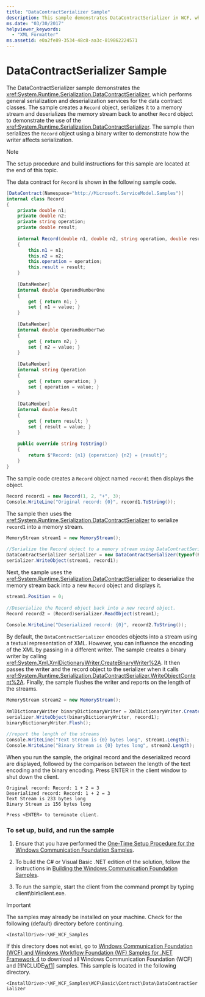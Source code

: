 ```yaml
---
title: "DataContractSerializer Sample"
description: This sample demonstrates DataContractSerializer in WCF, which performs general serialization and deserialization services for the data contract classes.
ms.date: "03/30/2017"
helpviewer_keywords: 
  - "XML Formatter"
ms.assetid: e0a2fe89-3534-48c8-aa3c-819862224571
---
```

# DataContractSerializer Sample
The DataContractSerializer sample demonstrates the <xref:System.Runtime.Serialization.DataContractSerializer>, which performs general serialization and deserialization services for the data contract classes. The sample creates a `Record` object, serializes it to a memory stream and deserializes the memory stream back to another `Record` object to demonstrate the use of the <xref:System.Runtime.Serialization.DataContractSerializer>. The sample then serializes the `Record` object using a binary writer to demonstrate how the writer affects serialization.  
  
> [!NOTE]
> The setup procedure and build instructions for this sample are located at the end of this topic.  
  
 The data contract for `Record` is shown in the following sample code.  
  
```csharp  
[DataContract(Namespace="http://Microsoft.ServiceModel.Samples")]  
internal class Record  
{  
    private double n1;  
    private double n2;  
    private string operation;  
    private double result;  
  
    internal Record(double n1, double n2, string operation, double result)  
    {  
        this.n1 = n1;  
        this.n2 = n2;  
        this.operation = operation;  
        this.result = result;  
    }  
  
    [DataMember]  
    internal double OperandNumberOne  
    {  
        get { return n1; }  
        set { n1 = value; }  
    }  
  
    [DataMember]  
    internal double OperandNumberTwo  
    {  
        get { return n2; }  
        set { n2 = value; }  
    }  
  
    [DataMember]  
    internal string Operation  
    {  
        get { return operation; }  
        set { operation = value; }  
    }  
  
    [DataMember]  
    internal double Result  
    {  
        get { return result; }  
        set { result = value; }  
    }  
  
    public override string ToString()  
    {  
        return $"Record: {n1} {operation} {n2} = {result}";
    }  
}  
```  
  
 The sample code creates a `Record` object named `record1` then displays the object.  
  
```csharp
Record record1 = new Record(1, 2, "+", 3);  
Console.WriteLine("Original record: {0}", record1.ToString());  
```  
  
 The sample then uses the <xref:System.Runtime.Serialization.DataContractSerializer> to serialize `record1` into a memory stream.  
  
```csharp  
MemoryStream stream1 = new MemoryStream();  
  
//Serialize the Record object to a memory stream using DataContractSerializer.  
DataContractSerializer serializer = new DataContractSerializer(typeof(Record));  
serializer.WriteObject(stream1, record1);  
```  
  
 Next, the sample uses the <xref:System.Runtime.Serialization.DataContractSerializer> to deserialize the memory stream back into a new `Record` object and displays it.  
  
```csharp  
stream1.Position = 0;  
  
//Deserialize the Record object back into a new record object.  
Record record2 = (Record)serializer.ReadObject(stream1);  
  
Console.WriteLine("Deserialized record: {0}", record2.ToString());  
```  
  
 By default, the `DataContractSerializer` encodes objects into a stream using a textual representation of XML. However, you can influence the encoding of the XML by passing in a different writer. The sample creates a binary writer by calling <xref:System.Xml.XmlDictionaryWriter.CreateBinaryWriter%2A>. It then passes the writer and the record object to the serializer when it calls <xref:System.Runtime.Serialization.DataContractSerializer.WriteObjectContent%2A>. Finally, the sample flushes the writer and reports on the length of the streams.  
  
```csharp  
MemoryStream stream2 = new MemoryStream();  
  
XmlDictionaryWriter binaryDictionaryWriter = XmlDictionaryWriter.CreateBinaryWriter(stream2);  
serializer.WriteObject(binaryDictionaryWriter, record1);  
binaryDictionaryWriter.Flush();  
  
//report the length of the streams  
Console.WriteLine("Text Stream is {0} bytes long", stream1.Length);  
Console.WriteLine("Binary Stream is {0} bytes long", stream2.Length);  
```  
  
 When you run the sample, the original record and the deserialized record are displayed, followed by the comparison between the length of the text encoding and the binary encoding. Press ENTER in the client window to shut down the client.  
  
```output  
Original record: Record: 1 + 2 = 3  
Deserialized record: Record: 1 + 2 = 3  
Text Stream is 233 bytes long  
Binary Stream is 156 bytes long  
  
Press <ENTER> to terminate client.  
```  
  
### To set up, build, and run the sample  
  
1. Ensure that you have performed the [One-Time Setup Procedure for the Windows Communication Foundation Samples](one-time-setup-procedure-for-the-wcf-samples.md).  
  
2. To build the C# or Visual Basic .NET edition of the solution, follow the instructions in [Building the Windows Communication Foundation Samples](building-the-samples.md).  
  
3. To run the sample, start the client from the command prompt by typing client\bin\client.exe.  
  
> [!IMPORTANT]
> The samples may already be installed on your machine. Check for the following (default) directory before continuing.  
>
> `<InstallDrive>:\WF_WCF_Samples`  
>
> If this directory does not exist, go to [Windows Communication Foundation (WCF) and Windows Workflow Foundation (WF) Samples for .NET Framework 4](https://www.microsoft.com/download/details.aspx?id=21459) to download all Windows Communication Foundation (WCF) and [!INCLUDE[wf1](../../../../includes/wf1-md.md)] samples. This sample is located in the following directory.  
>
> `<InstallDrive>:\WF_WCF_Samples\WCF\Basic\Contract\Data\DataContractSerializer`  
